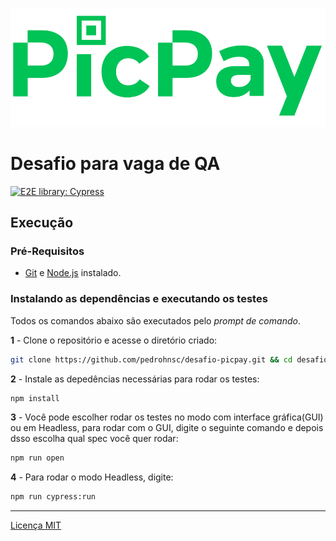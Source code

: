 ![picture alt](./images/logo-picpay.png "PicPay Logo")

# Desafio para vaga de QA
[![E2E library: Cypress](https://img.shields.io/badge/E2E%20Framework-Cypress-blue)](https://www.cypress.io/)



## Execução

### Pré-Requisitos

- [Git](https://git-scm.com/download/) e [Node.js](https://nodejs.org/en/download/) instalado.

### Instalando as dependências e executando os testes

Todos os comandos abaixo são executados pelo _prompt de comando_.

**1** - Clone o repositório e acesse o diretório criado:

```sh
git clone https://github.com/pedrohnsc/desafio-picpay.git && cd desafio-picpay 
```

**2** - Instale as depedências necessárias para rodar os testes:

```sh
npm install
```

**3** - Você pode escolher rodar os testes no modo com interface gráfica(GUI) ou em Headless, para rodar com o GUI, digite o seguinte comando e depois dsso escolha qual spec você quer rodar:

```sh
npm run open
```

**4** - Para rodar o modo Headless, digite: 

```sh
npm run cypress:run
```
---
[Licença MIT](/LICENSE)